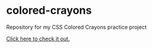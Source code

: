 # colored-crayons

Repository for my CSS Colored Crayons practice project


<a href="https://deoladev.github.io/css-crayons/" target="_blank"> Click here to check it out.</a>